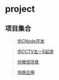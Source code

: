 # project

## 项目集合

>[仿CNode开发](./仿CNode开发/README.md)

>[仿CCTV五一E起游](./仿CCTV五一E起游/README.md)

>[仿微信场景](./仿微信场景/README.md)

>[场景应用](./H5场景/README.md)
